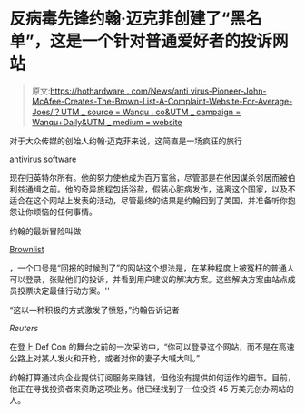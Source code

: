 # 反病毒先锋约翰·迈克菲创建了“黑名单”，这是一个针对普通爱好者的投诉网站

> 原文:[https://hothardware . com/News/anti virus-Pioneer-John-McAfee-Creates-The-Brown-List-A-Complaint-Website-For-Average-Joes/？UTM _ source = Wanqu . co&UTM _ campaign = Wanqu+Daily&UTM _ medium = website](https://hothardware.com/News/Antivirus-Pioneer-John-McAfee-Creates-The-Brown-List-A-Complaint-Website-For-Average-Joes/?utm_source=wanqu.co&utm_campaign=Wanqu+Daily&utm_medium=website)

对于大众传媒的创始人约翰·迈克菲来说，这简直是一场疯狂的旅行

[antivirus software](https://hothardware.com/Tags/mcafee.aspx)

现在归英特尔所有。他的努力使他成为百万富翁，尽管那是在他因谋杀邻居而被伯利兹通缉之前。他的奇异旅程包括浴盐，假装心脏病发作，逃离这个国家，以及不适合在这个网站上发表的活动，尽管最终的结果是约翰回到了美国，并准备听你抱怨让你烦恼的任何事情。

约翰的最新冒险叫做

[Brownlist](http://www.brownlist.com/)

，一个口号是“回报的时候到了”的网站这个想法是，在某种程度上被冤枉的普通人可以登录，张贴他们的投诉，并看到用户建议的解决方案。这些解决方案由站点成员投票决定最佳行动方案。''

“这以一种积极的方式激发了愤怒，”约翰告诉记者

*Reuters*

在登上 Def Con 的舞台之前的一次采访中，“你可以登录这个网站，而不是在高速公路上对某人发火和开枪，或者对你的妻子大喊大叫。”

约翰打算通过向企业提供订阅服务来赚钱，但他没有提供如何运作的细节。目前，他正在寻找投资者来资助这项业务。他已经找到了一位投资 45 万美元创办网站的人。